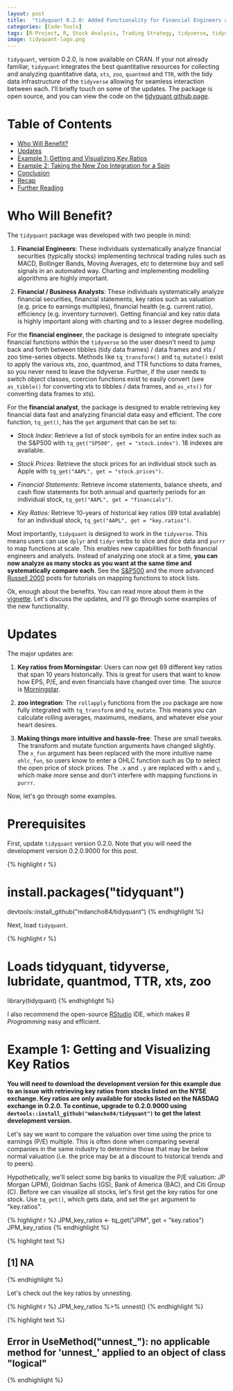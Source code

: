 ```yaml
---
layout: post
title:  "tidyquant 0.2.0: Added Functionality for Financial Engineers and Business Analysts"
categories: [Code-Tools]
tags: [R-Project, R, Stock Analysis, Trading Strategy, tidyverse, tidyquant, quantmod, xts, TTR, zoo, dplyr, tidyr, ggplot2]
image: tidyquant-logo.png
---
```




`tidyquant`, version 0.2.0, is now available on CRAN. If your not already familiar, `tidyquant` integrates the best quantitative resources for collecting and analyzing quantitative data, `xts`, `zoo`, `quantmod` and `TTR`, with the tidy data infrastructure of the `tidyverse` allowing for seamless interaction between each. I'll briefly touch on some of the updates. The package is open source, and you can view the code on the [tidyquant github page](https://github.com/mdancho84/tidyquant).


# Table of Contents

  * [Who Will Benefit?](#benefits)
  * [Updates](#updates)
  * [Example 1: Getting and Visualizing Key Ratios](#example1)
  * [Example 2: Taking the New Zoo Integration for a Spin](#example2)
  * [Conclusion](#conclusion)
  * [Recap](#recap)
  * [Further Reading](#further-reading)


# Who Will Benefit? <a class="anchor" id="benefits"></a>

The `tidyquant` package was developed with two people in mind:

1. __Financial Engineers__: These individuals systematically analyze financial securities (typically stocks) implementing technical trading rules such as MACD, Bollinger Bands, Moving Averages, etc to determine buy and sell signals in an automated way. Charting and implementing modelling algorithms are highly important. 

2. __Financial / Business Analysts__: These individuals systematically analyze financial securities, financial statements, key ratios such as valuation (e.g. price to earnings multiples), financial health (e.g. current ratio), efficiency (e.g. inventory turnover). Getting financial and key ratio data is highly important along with charting and to a lesser degree modelling.


For the __financial engineer__, the package is designed to integrate specialty financial functions within the `tidyverse` so the user doesn't need to jump back and forth between tibbles (tidy data frames) / data frames and xts / zoo time-series objects. Methods like `tq_transform()` and `tq_mutate()` exist to apply the various xts, zoo, quantmod, and TTR functions to data frames, so you never need to leave the tidyverse. Further, if the user needs to switch object classes, coercion functions exist to easily convert (see `as_tibble()` for converting xts to tibbles / data frames, and `as_xts()` for converting data frames to xts).

For the __financial analyst__, the package is designed to enable retrieving key financial data fast and analyzing financial data easy and efficient. The core function, `tq_get()`, has the `get` argument that can be set to:

* _Stock Index_: Retrieve a list of stock symbols for an entire index such as the S&amp;P500 with `tq_get("SP500", get = "stock.index")`. 18 indexes are available.


* _Stock Prices_: Retrieve the stock prices for an individual stock such as Apple with `tq_get("AAPL", get = "stock.prices")`.


* _Financial Statements_: Retrieve income statements, balance sheets, and cash flow statements for both annual and quarterly periods for an individual stock, `tq_get("AAPL", get = "financials")`.


* _Key Ratios_: Retrieve 10-years of historical key ratios (89 total available) for an individual stock, `tq_get("AAPL", get = "key.ratios")`.  

Most importantly, `tidyquant` is designed to work in the `tidyverse`. This means users can use `dplyr` and `tidyr` verbs to slice and dice data and `purrr` to map functions at scale. This enables new capabilities for both financial engineers and analysts. Instead of analyzing one stock at a time, __you can now analyze as many stocks as you want at the same time and systematically compare each__. See the [S&amp;P500](http://www.mattdancho.com/investments/2016/10/23/SP500_Analysis.html) and the more advanced [Russell 2000](http://www.mattdancho.com/investments/2016/11/30/Russell2000_Analysis.html) posts for tutorials on mapping functions to stock lists.

Ok, enough about the benefits. You can read more about them in the [vignette](https://cran.r-project.org/web/packages/tidyquant/vignettes/tidyquant.html). Let's discuss the updates, and I'll go through some examples of the new functionality.

# Updates <a class="anchor" id="updates"></a>

The major updates are:

1. __Key ratios from Morningstar__: Users can now get 89 different key ratios that span 10 years historically. This is great for users that want to know how EPS, P/E, and even financials have changed over time. The source is [Morningstar](https://www.morningstar.com).
    
    
2. __zoo integration__: The `rollapply` functions from the `zoo` package are now fully integrated with `tq_transform` and `tq_mutate`. This means you can calculate rolling averages, maximums, medians, and whatever else your heart desires. 

3. __Making things more intuitive and hassle-free__: These are small tweaks. The transform and mutate function arguments have changed slightly. The `x_fun` argument has been replaced with the more intuitive name `ohlc_fun`, so users know to enter a OHLC function such as Op to select the open price of stock prices. The `.x` and `.y` are replaced with `x` and `y`, which make more sense and don't interfere with mapping functions in `purrr`.


Now, let's go through some examples.

# Prerequisites

First, update `tidyquant` version 0.2.0. Note that you will need the development version 0.2.0.9000 for this post.


{% highlight r %}
# install.packages("tidyquant")
devtools::install_github("mdancho84/tidyquant")
{% endhighlight %}

Next, load `tidyquant`.


{% highlight r %}
# Loads tidyquant, tidyverse, lubridate, quantmod, TTR, xts, zoo
library(tidyquant)
{% endhighlight %}


I also recommend the open-source [RStudio](https://www.rstudio.com/) IDE, which makes _R Programming_ easy and efficient.

# Example 1: Getting and Visualizing Key Ratios <a class="anchor" id="example1"></a>

__You will need to download the development version for this example due to an issue with retrieving key ratios from stocks listed on the NYSE exchange. Key ratios are only available for stocks listed on the NASDAQ exchange in 0.2.0. To continue, upgrade to 0.2.0.9000 using `devtools::install_github("mdancho84/tidyquant")` to get the latest development version.__

Let's say we want to compare the valuation over time using the price to earnings (P/E) multiple. This is often done when comparing several companies in the same industry to determine those that may be below normal valuation (i.e. the price may be at a discount to historical trends and to peers). 

Hypothetically, we'll select some big banks to visualize the P/E valuation: JP Morgan (JPM), Goldman Sachs (GS), Bank of America (BAC), and Citi Group (C). Before we can visualize all stocks, let's first get the key ratios for one stock. Use `tq_get()`, which gets data, and set the `get` argument to "key.ratios".


{% highlight r %}
JPM_key_ratios <- tq_get("JPM", get = "key.ratios")
JPM_key_ratios
{% endhighlight %}



{% highlight text %}
## [1] NA
{% endhighlight %}

Let's check out the key ratios by unnesting.


{% highlight r %}
JPM_key_ratios %>%
    unnest()
{% endhighlight %}



{% highlight text %}
## Error in UseMethod("unnest_"): no applicable method for 'unnest_' applied to an object of class "logical"
{% endhighlight %}

















